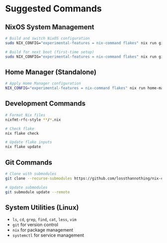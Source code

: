 # Suggested Commands

## NixOS System Management
```bash
# Build and switch NixOS configuration
sudo NIX_CONFIG="experimental-features = nix-command flakes" nix run github:NixOS/nixpkgs/nixos-25.05#nixos-rebuild -- switch --flake .#nixos-wsl

# Build for next boot (first-time setup)
sudo NIX_CONFIG="experimental-features = nix-command flakes" nix run github:NixOS/nixpkgs/nixos-25.05#nixos-rebuild -- boot --flake .#nixos-wsl
```

## Home Manager (Standalone)
```bash
# Apply Home Manager configuration
NIX_CONFIG="experimental-features = nix-command flakes" nix run home-manager/master -- switch --flake .
```

## Development Commands
```bash
# Format Nix files
nixfmt-rfc-style **/*.nix

# Check flake
nix flake check

# Update flake inputs
nix flake update
```

## Git Commands
```bash
# Clone with submodules
git clone --recurse-submodules https://github.com/lossthannothing/nix-config.git

# Update submodules
git submodule update --remote
```

## System Utilities (Linux)
- `ls`, `cd`, `grep`, `find`, `cat`, `less`, `vim`
- `git` for version control
- `nix` for package management
- `systemctl` for service management